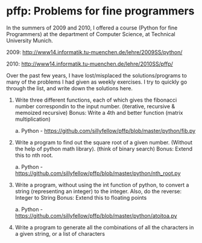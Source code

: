 pffp: Problems for fine programmers
===================================

In the summers of 2009 and 2010, I offered a course (Python for fine Programmers) at the department of Computer Science, at Technical University Munich.  
 
 2009: http://www14.informatik.tu-muenchen.de/lehre/2009SS/python/
 
 2010: http://www14.informatik.tu-muenchen.de/lehre/2010SS/pffp/ 

Over the past few years, I have lost/misplaced the solutions/programs to many of the problems I had given as weekly exercises. I try to quickly go through the list, and write down the solutions here.

1. Write three different functions, each of which gives the fibonacci number correspondin to the input number. (iterative, recursive & memoized recursive)
   Bonus: Write a 4th and better function (matrix multiplication)

   a. Python - https://github.com/sillyfellow/pffp/blob/master/python/fib.py

2. Write a program to find out the square root of a given number. (Without the help of python math library). (think of binary search)
   Bonus: Extend this to nth root.

   a. Python - https://github.com/sillyfellow/pffp/blob/master/python/nth_root.py

3. Write a program, without using the int function of python, to convert a string (representing an integer) to the integer.
   Also, do the reverse: Integer to String
   Bonus: Extend this to floating points
   
   a. Python - https://github.com/sillyfellow/pffp/blob/master/python/atoitoa.py

4. Write a program to generate all the combinations of all the characters in a given string,
   or a list of characters
